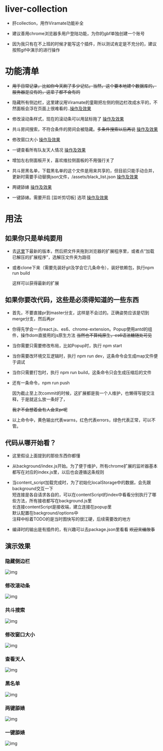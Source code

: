# liver-collection 

* 肝collection，用作Viramate功能补全  

* 建议善用chrome浏览器多用户登陆功能，为你的gbf单独创建一个账号  

* 因为我只有在不上班的时候才能写这个插件，所以测试肯定是不充分的，建议按照gif中演示的进行操作
# 功能清单
* ~~用于日常记录，比如你今天刷了多少记忆。当然，这个要本地建个数据库的，服务器是没有的，这辈子都不会有的~~  

* 隐藏所有侧边栏，这里建议用Viramate的童鞋把左侧的侧边栏改成水平的，不然面板会浮在页面上很难看的..[操作及效果](#隐藏侧边栏)  
* 修改滚动条样式，现在的滚动条可以用鼠标拖了  [操作及效果](#修改滚动条)  
* 共斗房间搜索，不符合条件的房间会被隐藏。~~多条件搜索以后再说~~  [操作及效果](#共斗搜索)  
* 修改窗口大小  [操作及效果](#修改窗口大小)  
* 一键查看所有队友天人情况  [操作及效果](#查看天人)  
* 增加左右侧面板开关，喜欢维拉侧面板的不用强行关了  
* 共斗房黑名单，下载黑名单的这个文件是用来共享的，但目前只能手动合并，更新时需要手动替换json文件，/assets/black_list.json  [操作及效果](#黑名单)  
* 两键舔婊  [操作及效果](#两键舔婊)  
* 一键舔婊。需要开启 [监听剪切板] 选项  [操作及效果](#一键舔婊)  
# 用法
## 如果你只是单纯要用
* 
  去[这里](https://github.com/zy410419243/Liver-collection/releases)下最新的版本，然后把文件夹拖到浏览器的扩展程序里，或者点“加载已解压的扩展程序”，选解压文件夹为路径  

* 或者clone下来（需要先装好git及学会它几条命令），装好依赖包，执行npm run build
  
  这样可以获得最新的扩展  

## 如果你要改代码，这些是必须得知道的一些东西
* 首先，不要直接pr到master分支，这样是不会过的。正确姿势应该是切到merge分支，然后再pr

* 你得先学会一点react.js、es6、chrome-extension。Popup使用antd的组件，操作dom直接用的js原生方法 ~~当然也不算纯原生，es6语法糖随处可见~~
  
* 当你需要只需要修改布局，比如Popup时，执行 npm start

* 当你需要改环境交互逻辑时，执行 npm run dev，这条命令会生成map文件便于调试
  
* 当你只需要打包时，执行 npm run build，这条命令只会生成压缩后的文件
  
* 还有一条命令，npm run push
  
  因为截止至上次commit的时候，这扩展都是我一个人维护，也懒得写提交注释，于是就这么放一条好了，
  
  ~~我才不会想着会有人会来pr呢~~
  
* 以上命令中，黄色输出代表warns，红色代表errors，绿色代表正常，可以不管。  

## 代码从哪开始看？  

* 这里假设上面提到的那些东西你都懂  

* 从background/index.js开始。为了便于维护，所有chrome扩展的监听器基本都写在对应的index.js里，以后也会遵循这条规则  

* 当content_script加载完成时，为了初始化localStorage中的数据，会先跟background交互一下  
  短连接是各自请求各自的，可以在contentScript的index中看看分别执行了哪些方法，所有接收都写在background.js里  
  长连接contentScript是接收端，建立连接在popup里  
  默认配置在background/options中  
  注释中标着TODO的是当时图快写的很江硬，后续需要改的地方  
* 编译时的输出是有插件的，有兴趣可以去package.json里看看 ~~欢迎来编故事~~  

## 演示效果

### 隐藏侧边栏
![img](./img/hideSlide.gif) 

### 修改滚动条
![img](./img/changeScroll.gif) 

### 共斗搜索
![img](./img/coopraidSearch.gif) 

### 修改窗口大小
![img](./img/changeFrameSize.gif) 

### 查看天人
![img](./img/checkCharacters.gif) 

### 黑名单
![img](./img/checkBlackList.gif)  

### 两键舔婊
![img](./img/simpleBattle.gif)  

### 一键舔婊
![img](./img/oneKeyBattle.gif)  